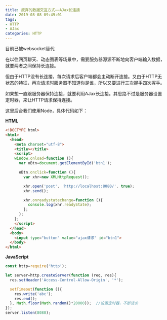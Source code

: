 ```yaml
---
title: 废弃的数据交互方式——AJax长连接
date: 2019-08-08 09:49:01
tags: 
- HTTP
- AJax
categories: HTTP
---
```


目前已被websocket替代



<!-- more -->



在以往网页聊天、动态图表等场景中，需要服务器源源不断地向客户端输入数据，就要两者之间保持长连接。

但由于HTTP没有长连接，每次请求后客户端都会主动断开连接。又由于HTTP无状态的特征，再次请求时服务器不知道你是谁，所以又要进行三次握手四次挥手。

如果想一直跟服务器保持连接，就要利用AJax长连接。其思路不过是服务器设置定时器，来让HTTP请求保持连接。

这里后台我们使用Node，具体代码如下：

**HTML**

```html
<!DOCTYPE html>
<html>
  <head>
    <meta charset="utf-8">
    <title></title>
    <script>
    window.οnlοad=function (){
      var oBtn=document.getElementById('btn1');

      oBtn.οnclick=function (){
        var xhr=new XMLHttpRequest();

        xhr.open('post', 'http://localhost:8080/', true);
        xhr.send();

        xhr.onreadystatechange=function (){
          console.log(xhr.readyState);
        };
      };
    };
    </script>
  </head>
  <body>
    <input type="button" value="ajax请求" id="btn1">
  </body>
</html>
```



**JavaScript**

```javascript
const http=require('http');

let server=http.createServer(function (req, res){
  res.setHeader('Access-Control-Allow-Origin', '*');

  setTimeout(function (){
    res.write('abc');
    res.end();
  }, Math.floor(Math.random()*20000));  //设置定时器，不断请求
});
server.listen(8080);
```

